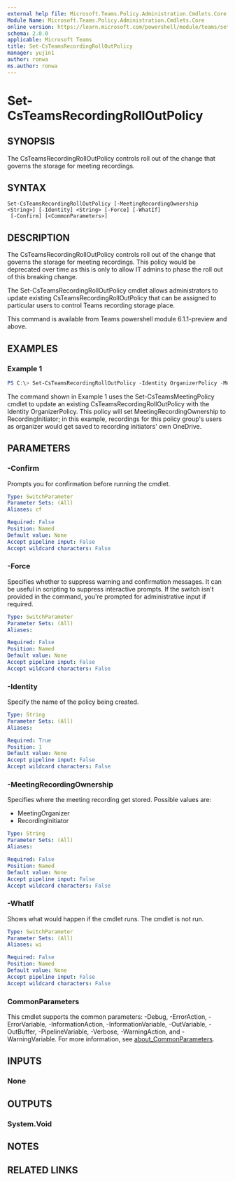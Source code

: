```yaml
---
external help file: Microsoft.Teams.Policy.Administration.Cmdlets.Core.dll-Help.xml
Module Name: Microsoft.Teams.Policy.Administration.Cmdlets.Core
online version: https://learn.microsoft.com/powershell/module/teams/set-csteamsrecordingrolloutpolicy
schema: 2.0.0
applicable: Microsoft Teams
title: Set-CsTeamsRecordingRollOutPolicy
manager: yujin1
author: ronwa
ms.author: ronwa
---
```


# Set-CsTeamsRecordingRollOutPolicy

## SYNOPSIS
The CsTeamsRecordingRollOutPolicy controls roll out of the change that governs the storage for meeting recordings.

## SYNTAX

```
Set-CsTeamsRecordingRollOutPolicy [-MeetingRecordingOwnership <String>] [-Identity] <String> [-Force] [-WhatIf]
 [-Confirm] [<CommonParameters>]
```

## DESCRIPTION
The CsTeamsRecordingRollOutPolicy controls roll out of the change that governs the storage for meeting recordings. This policy would be deprecated over time as this is only to allow IT admins to phase the roll out of this breaking change.

The Set-CsTeamsRecordingRollOutPolicy cmdlet allows administrators to update existing CsTeamsRecordingRollOutPolicy that can be assigned to particular users to control Teams recording storage place.

This command is available from Teams powershell module 6.1.1-preview and above.

## EXAMPLES

### Example 1
```powershell
PS C:\> Set-CsTeamsRecordingRollOutPolicy -Identity OrganizerPolicy -MeetingRecordingOwnership RecordingInitiator
```

The command shown in Example 1 uses the Set-CsTeamsMeetingPolicy cmdlet to update an existing CsTeamsRecordingRollOutPolicy with the Identity OrganizerPolicy.
This policy will set MeetingRecordingOwnership to RecordingInitiator; in this example, recordings for this policy group's users as organizer would get saved to recording initiators' own OneDrive.

## PARAMETERS

### -Confirm
Prompts you for confirmation before running the cmdlet.

```yaml
Type: SwitchParameter
Parameter Sets: (All)
Aliases: cf

Required: False
Position: Named
Default value: None
Accept pipeline input: False
Accept wildcard characters: False
```

### -Force
Specifies whether to suppress warning and confirmation messages. It can be useful in scripting to suppress interactive prompts. If the switch isn't provided in the command, you're prompted for administrative input if required.

```yaml
Type: SwitchParameter
Parameter Sets: (All)
Aliases:

Required: False
Position: Named
Default value: None
Accept pipeline input: False
Accept wildcard characters: False
```

### -Identity
Specify the name of the policy being created.

```yaml
Type: String
Parameter Sets: (All)
Aliases:

Required: True
Position: 1
Default value: None
Accept pipeline input: False
Accept wildcard characters: False
```

### -MeetingRecordingOwnership
Specifies where the meeting recording get stored. Possible values are:
- MeetingOrganizer
- RecordingInitiator

```yaml
Type: String
Parameter Sets: (All)
Aliases:

Required: False
Position: Named
Default value: None
Accept pipeline input: False
Accept wildcard characters: False
```

### -WhatIf
Shows what would happen if the cmdlet runs.
The cmdlet is not run.

```yaml
Type: SwitchParameter
Parameter Sets: (All)
Aliases: wi

Required: False
Position: Named
Default value: None
Accept pipeline input: False
Accept wildcard characters: False
```

### CommonParameters
This cmdlet supports the common parameters: -Debug, -ErrorAction, -ErrorVariable, -InformationAction, -InformationVariable, -OutVariable, -OutBuffer, -PipelineVariable, -Verbose, -WarningAction, and -WarningVariable. For more information, see [about_CommonParameters](http://go.microsoft.com/fwlink/?LinkID=113216).

## INPUTS

### None

## OUTPUTS

### System.Void

## NOTES

## RELATED LINKS
